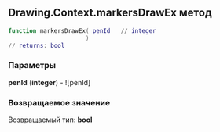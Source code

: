 ## Drawing.Context.markersDrawEx метод


```lua
function markersDrawEx( penId   // integer
                      )
// returns: bool
```


### Параметры

**penId** (**integer**) - ![penId]

### Возвращаемое значение

Возвращаемый тип: **bool**

